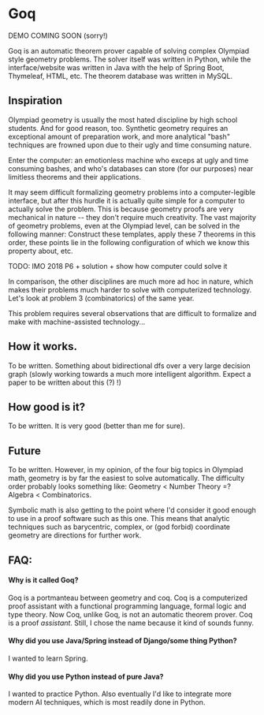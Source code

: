 # Goq

DEMO COMING SOON (sorry!)

Goq is an automatic theorem prover capable of solving complex Olympiad style geometry problems. The solver itself was written in Python, while the interface/website was written in Java with the help of Spring Boot, Thymeleaf, HTML, etc. The theorem database was written in MySQL.

## Inspiration

Olympiad geometry is usually the most hated discipline by high school students. And for good reason, too. Synthetic geometry requires an exceptional amount of preparation work, and more analytical "bash" techniques are frowned upon due to their ugly and time consuming nature.

Enter the computer: an emotionless machine who exceps at ugly and time consuming bashes, and who's databases can store (for our purposes) near limitless theorems and their applications.

It may seem difficult formalizing geometry problems into a computer-legible interface, but after this hurdle it is actually quite simple for a computer to actually solve the problem. This is because geometry proofs are very mechanical in nature -- they don't require much creativity. The vast majority of geometry problems, even at the Olympiad level, can be solved in the following manner: Construct these templates, apply these 7 theorems in this order, these points lie in the following configuration of which we know this property about, etc.

TODO: IMO 2018 P6 + solution + show how computer could solve it

In comparison, the other disciplines are much more ad hoc in nature, which makes their problems much harder to solve with computerized technology. Let's look at problem 3 (combinatorics) of the same year.

This problem requires several observations that are difficult to formalize and make with machine-assisted technology...

## How it works.

To be written. Something about bidirectional dfs over a very large decision graph (slowly working towards a much more intelligent algorithm. Expect a paper to be written about this (?) !)

## How good is it?

To be written. It is very good (better than me for sure).

## Future

To be written. However, in my opinion, of the four big topics in Olympiad math, geometry is by far the easiest to solve automatically. The difficulty order probably looks something like: Geometry < Number Theory =? Algebra < Combinatorics.

Symbolic math is also getting to the point where I'd consider it good enough to use in a proof software such as this one. This means that analytic techniques such as barycentric, complex, or (god forbid) coordinate geometry are directions for further work.

## FAQ:
#### Why is it called Goq?
Goq is a portmanteau between geometry and coq. Coq is a computerized proof assistant with a functional programming language, formal logic and type theory. Now Coq, unlike Goq, is not an automatic theorem prover. Coq is a proof *assistant*. Still, I chose the name because it kind of sounds funny.

#### Why did you use Java/Spring instead of Django/some thing Python?
I wanted to learn Spring.

#### Why did you use Python instead of pure Java?
I wanted to practice Python. Also eventually I'd like to integrate more modern AI techniques, which is most readily done in Python.
